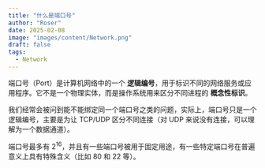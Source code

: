 ```yaml
---
title: "什么是端口号"
author: "Roser"
date: 2025-02-08
image: "images/content/Network.png"
draft: false
tags:
  - Network
---
```

端口号（Port）是计算机网络中的一个 **逻辑编号**，用于标识不同的网络服务或应用程序。它不是一个物理实体，而是操作系统用来区分不同进程的 **概念性标识**。

我们经常会被问到能不能绑定同一个端口号之类的问题，实际上，端口号只是一个逻辑编号，主要是为让 TCP/UDP 区分不同连接（对 UDP 来说没有连接，可以理解为一个数据通道）。

端口号最多有 $2^{16}$，并且有一些端口号被用于固定用途，有一些特定端口号在普遍意义上具有特殊含义（比如 80 和 22 等）。